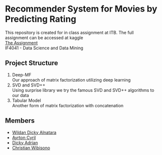 # Recommender System for Movies by Predicting Rating
This repository is created for in class assignment at ITB. The full assignment can be accessed at kaggle <br/>
[The Assignment](https://www.kaggle.com/c/if4041-itb-2019-recommender-system/leaderboard) <br/>
IF4041 - Data Science and Data Mining

## Project Structure
1. Deep-MF <br/>
Our approach of matrix factorization utilizing deep learning
2. SVD and SVD++ <br/>
Using surprise library we try the famous SVD and SVD++ algorithms to our data
3. Tabular Model <br/>
Another form of matrix factorization with concatenation

## Members
- [Wildan Dicky Alnatara](https://github.com/wildansupernova)
- [Ayrton Cyril](https://github.com/ayrtoncn)
- [Dicky Adrian](https://github.com/dickyadrian)
- [Christian Wibisono](https://github.com/christianwbsn)